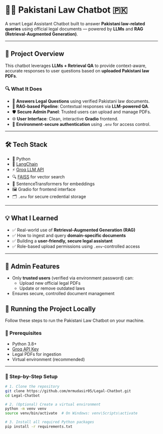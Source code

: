 # 🧑‍⚖️ Pakistani Law Chatbot 🇵🇰

A smart Legal Assistant Chatbot built to answer **Pakistani law-related queries** using official legal documents — powered by **LLMs** and **RAG (Retrieval-Augmented Generation)**.

---

## 📌 Project Overview

This chatbot leverages **LLMs + Retrieval QA** to provide context-aware, accurate responses to user questions based on **uploaded Pakistani law PDFs**.

### 🔍 What It Does

- 💬 **Answers Legal Questions** using verified Pakistani law documents.
- 🔄 **RAG-based Pipeline**: Contextual responses via **LLM-powered QA**.
- 🛡️ **Secure Admin Panel**: Trusted users can upload and manage PDFs.
- 🌐 **User Interface**: Clean, interactive **Gradio** frontend.
- 🔐 **Environment-secure authentication** using `.env` for access control.

---

## 🛠️ Tech Stack

- 🐍 Python  
- 🧠 [LangChain](https://www.langchain.com/)  
- ⚡ [Groq LLM API](https://groq.com/)  
- 🔍 [FAISS](https://github.com/facebookresearch/faiss) for vector search  
- 🔡 SentenceTransformers for embeddings  
- 🖼️ Gradio for frontend interface  
- 🗂️ `.env` for secure credential storage

---

## 💡 What I Learned

- ✅ Real-world use of **Retrieval-Augmented Generation (RAG)**
- ✅ How to ingest and query **domain-specific documents**
- ✅ Building a **user-friendly, secure legal assistant**
- ✅ Role-based upload permissions using `.env`-controlled access

---

## 🔐 Admin Features

- Only **trusted users** (verified via environment password) can:
  - Upload new official legal PDFs
  - Update or remove outdated laws
- Ensures secure, controlled document management

## 🧪 Running the Project Locally

Follow these steps to run the Pakistani Law Chatbot on your machine.

### 🔧 Prerequisites

- Python 3.8+
- [Groq API Key](https://console.groq.com/)
- Legal PDFs for ingestion
- Virtual environment (recommended)

---

### 🚀 Step-by-Step Setup

```bash
# 1. Clone the repository
git clone https://github.com/mrmudasir05/Legal-Chatbot.git
cd Legal-Chatbot

# 2. (Optional) Create a virtual environment
python -m venv venv
source venv/bin/activate  # On Windows: venv\Scripts\activate

# 3. Install all required Python packages
pip install -r requirements.txt

